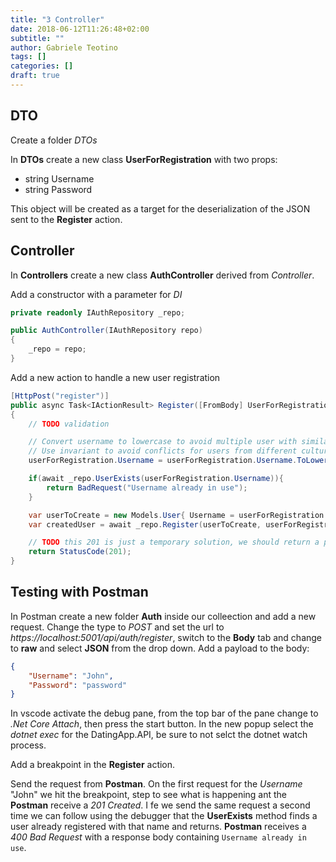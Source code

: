 ```yaml
---
title: "3 Controller"
date: 2018-06-12T11:26:48+02:00
subtitle: ""
author: Gabriele Teotino
tags: []
categories: []
draft: true
---
```


## DTO

Create a folder *DTOs*

In **DTOs** create a new class **UserForRegistration** with two props:

- string Username
- string Password

This object will be created as a target for the deserialization of the JSON sent to the **Register** action.

## Controller

In **Controllers** create a new class **AuthController** derived from *Controller*.

Add a constructor with a parameter for *DI*

```c#
private readonly IAuthRepository _repo;

public AuthController(IAuthRepository repo)
{
    _repo = repo;
}
```

Add a new action to handle a new user registration

```c#
[HttpPost("register")]
public async Task<IActionResult> Register([FromBody] UserForRegistration userForRegistration)
{
    // TODO validation

    // Convert username to lowercase to avoid multiple user with similar names like "John" and "john"
    // Use invariant to avoid conflicts for users from different cultures
    userForRegistration.Username = userForRegistration.Username.ToLowerInvariant();

    if(await _repo.UserExists(userForRegistration.Username)){
        return BadRequest("Username already in use");
    }

    var userToCreate = new Models.User{ Username = userForRegistration.Username };
    var createdUser = await _repo.Register(userToCreate, userForRegistration.Password);

    // TODO this 201 is just a temporary solution, we should return a path to the new entity
    return StatusCode(201);
}
```

## Testing with Postman
In Postman create a new folder **Auth** inside our colleection and add a new request.
Change the type to *POST* and set the url to *https://localhost:5001/api/auth/register*, switch to the **Body** tab and change to **raw** and select **JSON** from the drop down. Add a payload to the body:

```json
{
	"Username": "John",
	"Password": "password"
}
```

In vscode activate the debug pane, from the top bar of the pane change to *.Net Core Attach*, then press the start button.
In the new popup select the *dotnet exec* for the DatingApp.API, be sure to not selct the dotnet watch process.

Add a breakpoint in the **Register** action.

Send the request from **Postman**. On the first request for the *Username* "John" we hit the breakpoint, step to see what is happening ant the **Postman** receive a *201 Created*.
I fe we send the same request a second time we can follow using the debugger that the **UserExists** method finds a user already registered with that name and returns. **Postman** receives a *400 Bad Request* with a response body containing `Username already in use`.
